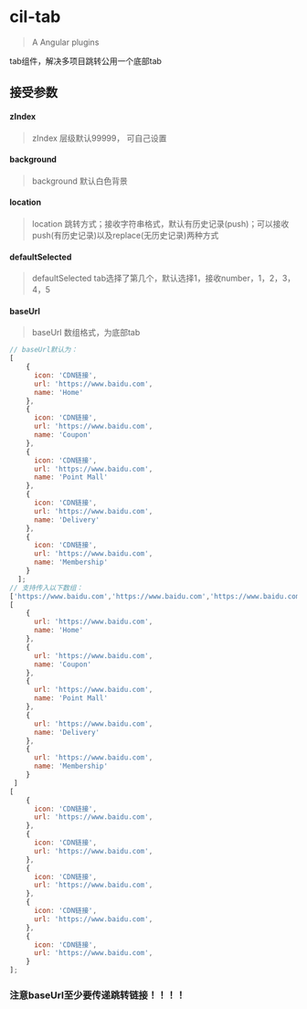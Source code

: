 # cil-tab

> A Angular plugins

tab组件，解决多项目跳转公用一个底部tab

## 接受参数
#### zIndex
> zIndex 层级默认99999， 可自己设置
#### background
>background 默认白色背景
#### location
>location 跳转方式；接收字符串格式，默认有历史记录(push)；可以接收 push(有历史记录)以及replace(无历史记录)两种方式
#### defaultSelected
>defaultSelected tab选择了第几个，默认选择1，接收number，1，2，3，4，5
#### baseUrl
> baseUrl 数组格式，为底部tab
```js
// baseUrl默认为：
[
    {
      icon: 'CDN链接',
      url: 'https://www.baidu.com',
      name: 'Home'
    },
    {
      icon: 'CDN链接',
      url: 'https://www.baidu.com',
      name: 'Coupon'
    },
    {
      icon: 'CDN链接',
      url: 'https://www.baidu.com',
      name: 'Point Mall'
    },
    {
      icon: 'CDN链接',
      url: 'https://www.baidu.com',
      name: 'Delivery'
    },
    {
      icon: 'CDN链接',
      url: 'https://www.baidu.com',
      name: 'Membership'
    }
  ];
// 支持传入以下数组：
['https://www.baidu.com','https://www.baidu.com','https://www.baidu.com','https://www.baidu.com','https://www.baidu.com']
[
    {
      url: 'https://www.baidu.com',
      name: 'Home'
    },
    {
      url: 'https://www.baidu.com',
      name: 'Coupon'
    },
    {
      url: 'https://www.baidu.com',
      name: 'Point Mall'
    },
    {
      url: 'https://www.baidu.com',
      name: 'Delivery'
    },
    {
      url: 'https://www.baidu.com',
      name: 'Membership'
    }
 ]
[
    {
      icon: 'CDN链接',
      url: 'https://www.baidu.com',
    },
    {
      icon: 'CDN链接',
      url: 'https://www.baidu.com',
    },
    {
      icon: 'CDN链接',
      url: 'https://www.baidu.com',
    },
    {
      icon: 'CDN链接',
      url: 'https://www.baidu.com',
    },
    {
      icon: 'CDN链接',
      url: 'https://www.baidu.com',
    }
];
```
### 注意baseUrl至少要传递跳转链接！！！！

